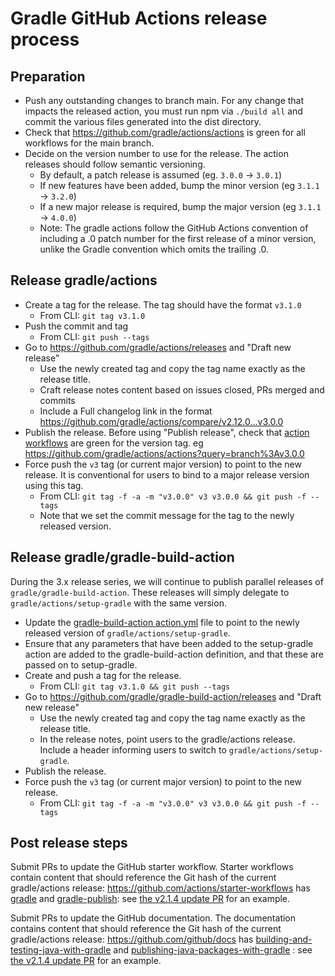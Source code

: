 # Gradle GitHub Actions release process

## Preparation
- Push any outstanding changes to branch main. For any change that impacts the released action, you must run npm via `./build all` and commit the various files generated into the dist directory.
- Check that https://github.com/gradle/actions/actions is green for all workflows for the main branch.
- Decide on the version number to use for the release. The action releases should follow semantic versioning.
  - By default, a patch release is assumed (eg. `3.0.0` → `3.0.1`)
  - If new features have been added, bump the minor version (eg `3.1.1` → `3.2.0`)
  - If a new major release is required, bump the major version (eg `3.1.1` → `4.0.0`)
  - Note: The gradle actions follow the GitHub Actions convention of including a .0 patch number for the first release of a minor version, unlike the Gradle convention which omits the trailing .0.

## Release gradle/actions
- Create a tag for the release. The tag should have the format `v3.1.0`
  - From CLI: `git tag v3.1.0`
- Push the commit and tag
  - From CLI: `git push --tags`
- Go to https://github.com/gradle/actions/releases and "Draft new release"
  - Use the newly created tag and copy the tag name exactly as the release title.
  - Craft release notes content based on issues closed, PRs merged and commits
  - Include a Full changelog link in the format https://github.com/gradle/actions/compare/v2.12.0...v3.0.0
- Publish the release. Before using "Publish release", check that [action workflows](https://github.com/gradle/actions/actions) are green for the version tag. eg https://github.com/gradle/actions/actions?query=branch%3Av3.0.0
- Force push the `v3` tag (or current major version) to point to the new release. It is conventional for users to bind to a major release version using this tag.
  - From CLI: `git tag -f -a -m "v3.0.0" v3 v3.0.0 && git push -f --tags`
  - Note that we set the commit message for the tag to the newly released version.

## Release gradle/gradle-build-action

During the 3.x release series, we will continue to publish parallel releases of `gradle/gradle-build-action`. These releases will simply delegate to `gradle/actions/setup-gradle` with the same version.

- Update the [gradle-build-action action.yml](https://github.com/gradle/gradle-build-action/blob/main/action.yml#L162) file to point to the newly released version of `gradle/actions/setup-gradle`.
- Ensure that any parameters that have been added to the setup-gradle action are added to the gradle-build-action definition, and that these are passed on to setup-gradle.
- Create and push a tag for the release.
  - From CLI: `git tag v3.1.0 && git push --tags`
- Go to https://github.com/gradle/gradle-build-action/releases and "Draft new release"
  - Use the newly created tag and copy the tag name exactly as the release title.
  - In the release notes, point users to the gradle/actions release. Include a header informing users to switch to `gradle/actions/setup-gradle`.
- Publish the release.
- Force push the `v3` tag (or current major version) to point to the new release.
  - From CLI: `git tag -f -a -m "v3.0.0" v3 v3.0.0 && git push -f --tags`

## Post release steps

Submit PRs to update the GitHub starter workflow. Starter workflows contain content that should reference the Git hash of the current gradle/actions release:
https://github.com/actions/starter-workflows has [gradle](https://github.com/actions/starter-workflows/blob/main/ci/gradle.yml) and [gradle-publish](https://github.com/actions/starter-workflows/blob/main/ci/gradle-publish.yml): see [the v2.1.4 update PR](https://github.com/actions/starter-workflows/pull/1489) for an example.

Submit PRs to update the GitHub documentation. The documentation contains content that should reference the Git hash of the current gradle/actions release:
https://github.com/github/docs has [building-and-testing-java-with-gradle](https://github.com/github/docs/blob/main/content/actions/automating-builds-and-tests/building-and-testing-java-with-gradle.md) and [publishing-java-packages-with-gradle](https://github.com/github/docs/blob/main/content/actions/publishing-packages/publishing-java-packages-with-gradle.md) : see [the v2.1.4 update PR](https://github.com/github/docs/pull/16392) for an example.

